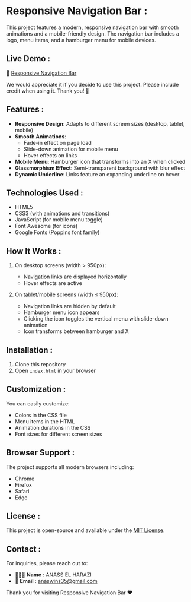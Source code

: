 # Responsive Navigation Bar :

This project features a modern, responsive navigation bar with smooth animations and a mobile-friendly design. The navigation bar includes a logo, menu items, and a hamburger menu for mobile devices.

## Live Demo : 

🔗 [Responsive Navigation Bar](https://respo-navigation-bar.netlify.app/)

We would appreciate it if you decide to use this project. Please include credit when using it. Thank you! 🙏 

## Features :

- **Responsive Design**: Adapts to different screen sizes (desktop, tablet, mobile)
- **Smooth Animations**: 
  - Fade-in effect on page load
  - Slide-down animation for mobile menu
  - Hover effects on links
- **Mobile Menu**: Hamburger icon that transforms into an X when clicked
- **Glassmorphism Effect**: Semi-transparent background with blur effect
- **Dynamic Underline**: Links feature an expanding underline on hover

## Technologies Used :

- HTML5
- CSS3 (with animations and transitions)
- JavaScript (for mobile menu toggle)
- Font Awesome (for icons)
- Google Fonts (Poppins font family)

## How It Works :

1. On desktop screens (width > 950px):
   - Navigation links are displayed horizontally
   - Hover effects are active

2. On tablet/mobile screens (width ≤ 950px):
   - Navigation links are hidden by default
   - Hamburger menu icon appears
   - Clicking the icon toggles the vertical menu with slide-down animation
   - Icon transforms between hamburger and X

## Installation :

1. Clone this repository
2. Open `index.html` in your browser

## Customization :

You can easily customize:
- Colors in the CSS file
- Menu items in the HTML
- Animation durations in the CSS
- Font sizes for different screen sizes

## Browser Support :

The project supports all modern browsers including:

- Chrome
- Firefox
- Safari
- Edge

## License :

This project is open-source and available under the [MIT License](LICENSE).

## Contact :

For inquiries, please reach out to:

- 👨🏻‍💻 **Name** : ANASS EL HARAZI
- 📧 **Email** : [anaswins35@gmail.com](mailto:anaswins35@gmail.com)

Thank you for visiting Responsive Navigation Bar ❤
